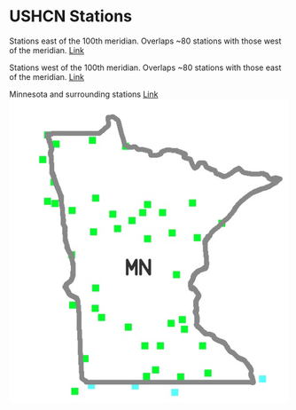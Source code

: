 USHCN Stations
==============
Stations east of the 100th meridian. Overlaps ~80 stations with those west of the meridian.
[Link](regions/ushcn_east100.txt)

Stations west of the 100th meridian. Overlaps ~80 stations with those east of the meridian.
[Link](regions/ushcn_west100.txt)

Minnesota and surrounding stations
[Link](regions/ushcn_mnplus.txt)
![USHCN stations in and around Minnesota](regions/ushcn_mnplus.jpg)
